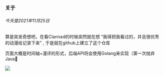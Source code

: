 ### 关于
###### 今天是2021年11月25日
<p>算是突发奇想吧，在看Clannad的时候突然就在想 “我得把我看过的，并且很优秀的动漫给记录下来” , 于是就在github上建立了这个仓库</p>
<p>页面大概是时间轴+漫评的形式，后端API将会使用Golang来实现（第一次抛弃Java👋</p>
<img src="https://xiamo.oss-accelerate.aliyuncs.com/xiamo/WordPress/2021/11/20211120092901884.jpg"/>
